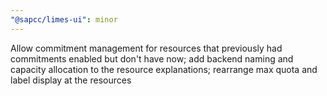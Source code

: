 ```yaml
---
"@sapcc/limes-ui": minor
---
```


Allow commitment management for resources that previously had commitments enabled but don't have now; add backend naming and capacity allocation to the resource explanations; rearrange max quota and label display at the resources
